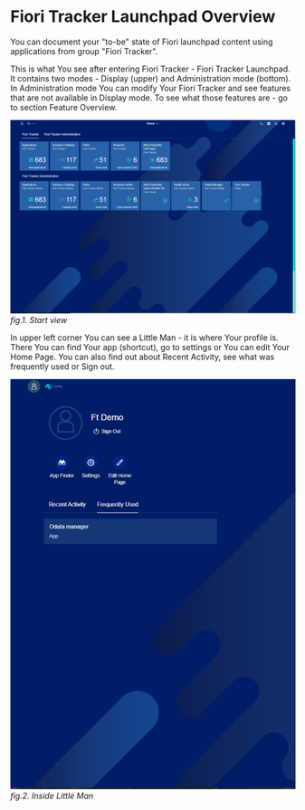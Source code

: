 # Fiori Tracker Launchpad Overview

You can document your "to-be" state of Fiori launchpad content using applications from group "Fiori Tracker".

This is what You see after entering Fiori Tracker - Fiori Tracker Launchpad. It contains two modes - Display (upper) and Administration mode (bottom). In Administration mode You can modify Your Fiori Tracker and see features that are not available in Display mode. To see what those features are - go to section Feature Overview. 

![](../res/launchpad.png)
*fig.1. Start view*

In upper left corner You can see a Little Man - it is where Your profile is. There You can find Your app (shortcut), go to settings or You can edit Your Home Page. You can also find out about Recent Activity, see what was frequently used or Sign out. 

![](../res/little-man.png)
*fig.2. Inside Little Man*























